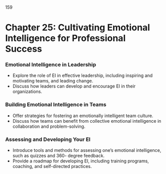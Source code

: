 159

# **Chapter 25: Cultivating Emotional Intelligence for Professional Success**


### **Emotional Intelligence in Leadership**

- Explore the role of EI in effective leadership, including inspiring and motivating teams, and leading 
change.
- Discuss how leaders can develop and encourage EI in their organizations.


### **Building Emotional Intelligence in Teams**

- Offer strategies for fostering an emotionally intelligent team culture.
- Discuss how teams can benefit from collective emotional intelligence in collaboration and problem-solving.


### **Assessing and Developing Your EI**
- Introduce tools and methods for assessing one’s emotional intelligence, such as quizzes and 360-
degree feedback.
- Provide a roadmap for developing EI, including training programs, coaching, and self-directed practices.
